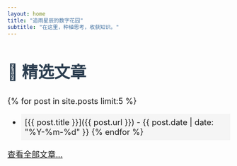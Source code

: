 ```yaml
---
layout: home
title: "追雨星辰的数字花园"
subtitle: "在这里，种植思考，收获知识。"
---
```


<style>
.featured-section {
  font-size: 1.3em;
}
.featured-section h2 {
  font-size: 2em;
  color: #2c3e50;
}
.featured-section li {
  margin: 10px 0;
  padding: 8px;
  background: #f5f5f5;
}
</style>

<div class="featured-section">

## 🌟 精选文章

{% for post in site.posts limit:5 %}
- [{{ post.title }}]({{ post.url }}) - {{ post.date | date: "%Y-%m-%d" }}
{% endfor %}

[查看全部文章...](/archives.html)

</div>
